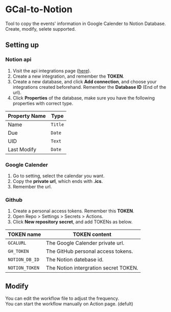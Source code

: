 # GCal-to-Notion
Tool to copy the events' information in Google Calender to Notion Database.  
Create, modify, selete supported.

## Setting up

### Notion api

1. Visit the api integrations page ([here](https://www.notion.so/my-integrations)).
2. Create a new integration, and remember the **TOKEN**.
3. Create a new database, and click **Add connection**, and choose your integrations created beforehand. Remember the **Database ID** (End of the url).
4. Click **Properties** of the database, make sure you have the following properties with correct type.  

|Property Name|Type|
|---|---|
|Name|`Title`|
|Due|`Date`|
|UID|`Text`|
|Last Modify|`Date`|

### Google Calender

1.  Go to setting, select the calendar you want.
2.  Copy the **private url**, which ends with **.ics**.
3.  Remember the url.

### Github

1. Create a personal access tokens. Remember this **TOKEN**.
2. Open Repo > Settings > Secrets > Actions.
3. Click **New repository secret**, and add TOKENs as below.

|TOKEN name|TOKEN content|
|---|---|
|`GCALURL`|The Google Calender private url.|
|`GH_TOKEN`|The GitHub personal access tokens.|
|`NOTION_DB_ID`|The Notion datebase id.|
|`NOTION_TOKEN`|The Notion intergration secret TOKEN.|

## Modify
You can edit the workflow file to adjust the frequency.  
You can start the workflow manually on Action page. (defult)
